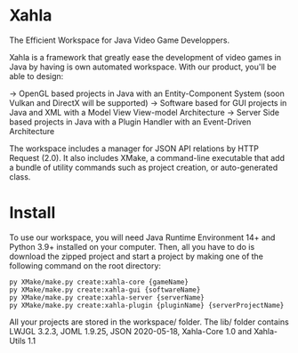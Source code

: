 # Xahla
The Efficient Workspace for Java Video Game Developpers.

Xahla is a framework that greatly ease the development of video games in Java by having is own automated workspace.
With our product, you'll be able to design:

→ OpenGL based projects in Java with an Entity-Component System (soon Vulkan and DirectX will be supported)
→ Software based for GUI projects in Java and XML with a Model View View-model Architecture
→ Server Side based projects in Java with a Plugin Handler with an Event-Driven Architecture

The workspace includes a manager for JSON API relations by HTTP Request (2.0).
It also includes XMake, a command-line executable that add a bundle of utility commands such as project creation, or auto-generated class.

# Install
To use our workspace, you will need Java Runtime Environment 14+ and Python 3.9+ installed on your computer.
Then, all you have to do is download the zipped project and start a project by making one of the following command on the root directory:

```
py XMake/make.py create:xahla-core {gameName}
py XMake/make.py create:xahla-gui {softwareName}
py XMake/make.py create:xahla-server {serverName}
py XMake/make.py create:xahla-plugin {pluginName} {serverProjectName}
```

All your projects are stored in the workspace/ folder.
The lib/ folder contains LWJGL 3.2.3, JOML 1.9.25, JSON 2020-05-18, Xahla-Core 1.0 and Xahla-Utils 1.1
